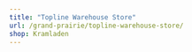 ```yaml
---
title: "Topline Warehouse Store"
url: /grand-prairie/topline-warehouse-store/
shop: Kramladen
---
```

